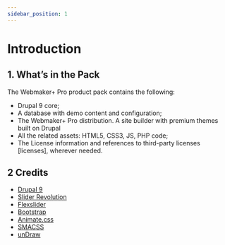 ```yaml
---
sidebar_position: 1
---
```


# Introduction

## 1. What’s in the Pack

The Webmaker+ Pro product pack contains the following:

- Drupal 9 core;
- A database with demo content and configuration;
- The Webmaker+ Pro distribution. A site builder with premium themes built on Drupal
- All the related assets: HTML5, CSS3, JS, PHP code;
- The License information and references to third-party licenses [licenses], wherever needed.

## 2 Credits

- [Drupal 9](https://www.drupal.org/about/9)
- [Slider Revolution](http://codecanyon.net/item/slider-revolution-responsive-jquery-plugin/2580848)
- [Flexslider](https://github.com/woothemes/FlexSlider)
- [Bootstrap](http://getbootstrap.com)
- [Animate.css](https://daneden.github.io/animate.css/)
- [SMACSS](https://smacss.com/)
- [unDraw](https://undraw.co/)



